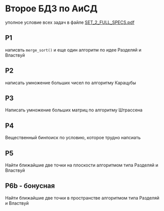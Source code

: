 # Второе БДЗ по АиСД

уполное условие всех задач в файле [SET_2_FULL_SPECS.pdf](SET_2_FULL_SPECS.pdf)

## P1

написвть ```merge_sort()``` и еще один алгоритм по идее Разделяй и Властвуй

## P2

написать умножение больших чисел по алгоритму Карацубы

## P3

Написать умножение больших матриц по алгоритму Штрассена

## P4

Вещественный бинпоиск по условию, которое трудно напсиать

## P5

Найти ближайшие две точки на плоскости алгоритмом типа Разделяй и Властвуй

## P6b - бонусная

Найти ближайшие две точки в пространстве алгоритмом типа Разделяй и Властвуй
